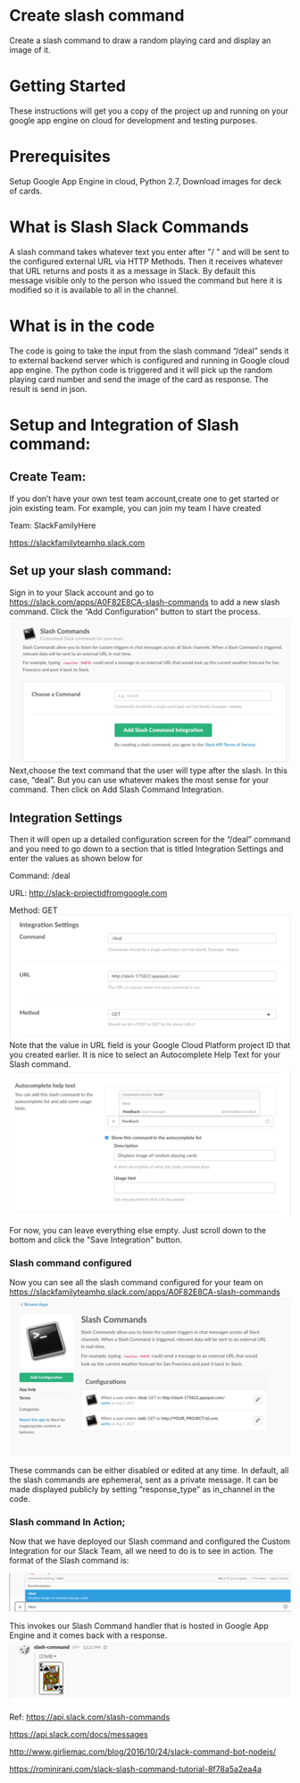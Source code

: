 
# Create slash command
Create a slash command to draw a random playing card and display an image of it.

# Getting Started
These instructions will get you a copy of the project up and running on your google app engine on cloud for development and testing purposes. 

# Prerequisites
Setup Google App Engine in cloud, Python 2.7, Download images for deck of cards.

# What is Slash Slack Commands
A slash command takes whatever text you enter after "/ " and will be sent to the configured external URL via HTTP Methods. Then it receives whatever that URL returns and posts it as a message in Slack. By default this message visible only to the person who issued the command but here it is modified so it is available to all in the channel.

# What is in the code
The code is going to take the input from the slash command “/deal” sends it to external backend server which is configured and running in Google cloud app engine. The python code is triggered and it will pick up the random playing card number and send the image of the card as response. The result is send in json.

# Setup and Integration of Slash command:
## Create Team:
If you don’t have your own test team account,create one to get started or join existing team.
For example, you can join my team I have created

Team: SlackFamilyHere

https://slackfamilyteamhq.slack.com

## Set up your slash command:
Sign in to your Slack account and go to https://slack.com/apps/A0F82E8CA-slash-commands to add a new slash command.
Click the “Add Configuration” button to start the process.
![Add a new configuration](AddSlashIntegration.png)
Next,choose the text command that the user will type after the slash. In this case, “deal”. But you can use whatever makes the most sense for your command. 
Then click on Add Slash Command Integration.
## Integration Settings
Then it will open up a detailed configuration screen for the “/deal” command and you need to go down to a section that is titled Integration Settings and enter the values as shown below for

Command: /deal

URL: http://slack-projectidfromgoogle.com

Method: GET
![Add a new configuration](IntegrationSlash.png)
Note that the value in URL field is your Google Cloud Platform project ID that you created earlier.
It is nice to select an Autocomplete Help Text for your Slash command.
![Your slash command details](AutoComplete.png) 

For now, you can leave everything else empty. Just scroll down to the bottom and click the "Save Integration" button.
### Slash command configured
Now you can see all the slash command configured for your team on 
https://slackfamilyteamhq.slack.com/apps/A0F82E8CA-slash-commands
![Your slash command details](SlashCommandConfig.png)  

These commands can be either disabled or edited at any time.
In default, all the slash commands are ephemeral, sent as a private message.
It can be made displayed publicly by setting “response_type” as in_channel in the code. 

### Slash command In Action;
Now that we have deployed our Slash command and configured the Custom Integration for our Slack Team, all we need to do is to see in action.
The format of the Slash command is:

![Your slash command details](DealSlashCommand.png) 



This invokes our Slash Command handler that is hosted in Google App Engine and it comes back with a response.
![Your slash command details](ImageOfCard.png) 


Ref: 
https://api.slack.com/slash-commands

https://api.slack.com/docs/messages

http://www.girliemac.com/blog/2016/10/24/slack-command-bot-nodejs/

https://rominirani.com/slack-slash-command-tutorial-8f78a5a2ea4a
